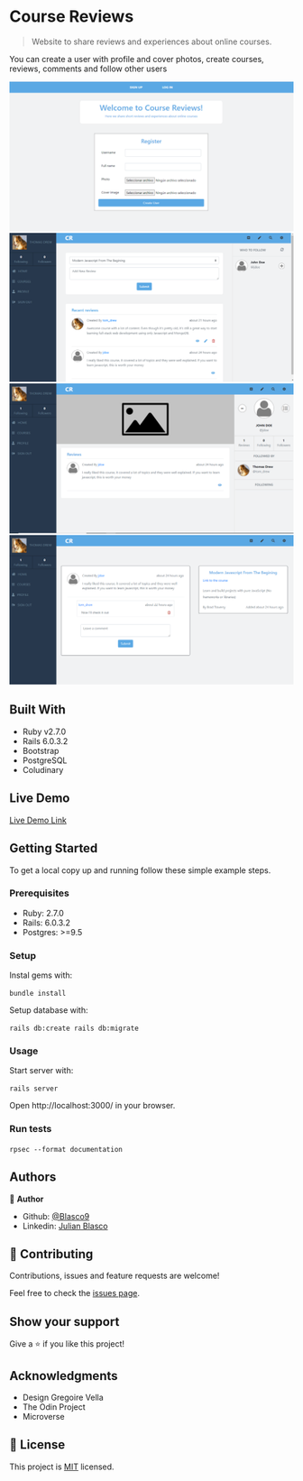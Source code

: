 # Course Reviews

> Website to share reviews and experiences about online courses.

You can create a user with profile and cover photos, create courses, reviews, comments and follow other users

![screenshot1](app/assets/images/Screenshot1.bmp)
![screenshot2](app/assets/images/Screenshot2.bmp)
![screenshot3](app/assets/images/Screenshot3.bmp)
![screenshot4](app/assets/images/Screenshot4.bmp)

## Built With

- Ruby v2.7.0
- Rails 6.0.3.2
- Bootstrap
- PostgreSQL
- Coludinary

## Live Demo

[Live Demo Link](https://quiet-ocean-76923.herokuapp.com)


## Getting Started

To get a local copy up and running follow these simple example steps.

### Prerequisites

- Ruby: 2.7.0
- Rails: 6.0.3.2
- Postgres: >=9.5

### Setup

Instal gems with:

`bundle install`

Setup database with:

`rails db:create
   rails db:migrate`

### Usage

Start server with:

`rails server`

Open http://localhost:3000/ in your browser.

### Run tests

`rpsec --format documentation`

## Authors

👤 **Author**

- Github: [@Blasco9](https://github.com/Blasco9)
- Linkedin: [Julian Blasco](https://www.linkedin.com/in/julian-augusto-blasco-1656a0153/)

## 🤝 Contributing

Contributions, issues and feature requests are welcome!

Feel free to check the [issues page](issues/).

## Show your support

Give a ⭐️ if you like this project!

## Acknowledgments

- Design Gregoire Vella
- The Odin Project
- Microverse

## 📝 License

This project is [MIT](lic.url) licensed.
